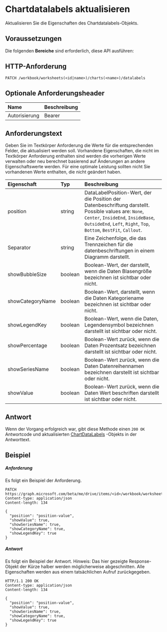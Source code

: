 # <a name="update-chartdatalabels"></a>Chartdatalabels aktualisieren

Aktualisieren Sie die Eigenschaften des Chartdatalabels-Objekts.
## <a name="prerequisites"></a>Voraussetzungen
Die folgenden **Bereiche** sind erforderlich, diese API ausführen: 
## <a name="http-request"></a>HTTP-Anforderung
<!-- { "blockType": "ignored" } -->
```http
PATCH /workbook/worksheets(<id|name>)/charts(<name>)/datalabels
```
## <a name="optional-request-headers"></a>Optionale Anforderungsheader
| Name       | Beschreibung|
|:-----------|:-----------|
| Autorisierung  | Bearer<code>|


## <a name="request-body"></a>Anforderungstext
Geben Sie im Textkörper Anforderung die Werte für die entsprechenden Felder, die aktualisiert werden soll. Vorhandene Eigenschaften, die nicht im Textkörper Anforderung enthalten sind werden die vorherigen Werte verwalten oder neu berechnet basierend auf Änderungen an andere Eigenschaftswerte werden. Für eine optimale Leistung sollten nicht Sie vorhandenen Werte enthalten, die nicht geändert haben.

| Eigenschaft     | Typ   |Beschreibung|
|:---------------|:--------|:----------|
|position|string|DataLabelPosition-Wert, der die Position der Datenbeschriftung darstellt. Possible values are: `None`, `Center`, `InsideEnd`, `InsideBase`, `OutsideEnd`, `Left`, `Right`, `Top`, `Bottom`, `BestFit`, `Callout`.|
|Separator|string|Eine Zeichenfolge, die das Trennzeichen für die datenbeschriftungen in einem Diagramm darstellt.|
|showBubbleSize|boolean|Boolean-Wert, der darstellt, wenn die Daten Blasengröße bezeichnen ist sichtbar oder nicht.|
|showCategoryName|boolean|Boolean-Wert, darstellt, wenn die Daten Kategoriename bezeichnen ist sichtbar oder nicht.|
|showLegendKey|boolean|Boolean-Wert, wenn die Daten, Legendensymbol bezeichnen darstellt ist sichtbar oder nicht.|
|showPercentage|boolean|Boolean-Wert zurück, wenn die Daten Prozentsatz bezeichnen darstellt ist sichtbar oder nicht.|
|showSeriesName|boolean|Boolean-Wert zurück, wenn die Daten Datenreihennamen bezeichnen darstellt ist sichtbar oder nicht.|
|showValue|boolean|Boolean-Wert zurück, wenn die Daten Wert beschriften darstellt ist sichtbar oder nicht.|

## <a name="response"></a>Antwort
Wenn der Vorgang erfolgreich war, gibt diese Methode einen `200 OK` Antwortcode und aktualisierten [ChartDataLabels](../resources/chartdatalabels.md) -Objekts in der Antworttext.
## <a name="example"></a>Beispiel
##### <a name="request"></a>Anforderung
Es folgt ein Beispiel der Anforderung.
<!-- {
  "blockType": "request",
  "name": "update_chartdatalabels"
}-->
```http
PATCH https://graph.microsoft.com/beta/me/drive/items/<id>/workbook/worksheets(<id|name>)/charts(<name>)/datalabels
Content-type: application/json
Content-length: 134

{
  "position": "position-value",
  "showValue": true,
  "showSeriesName": true,
  "showCategoryName": true,
  "showLegendKey": true
}
```
##### <a name="response"></a>Antwort
Es folgt ein Beispiel der Antwort. Hinweis: Das hier gezeigte Response-Objekt der Kürze halber werden möglicherweise abgeschnitten. Alle Eigenschaften werden aus einem tatsächlichen Aufruf zurückgegeben.
<!-- {
  "blockType": "response",
  "truncated": true,
  "@odata.type": "microsoft.graph.chartDataLabels"
} -->
```http
HTTP/1.1 200 OK
Content-type: application/json
Content-length: 134

{
  "position": "position-value",
  "showValue": true,
  "showSeriesName": true,
  "showCategoryName": true,
  "showLegendKey": true
}
```

<!-- uuid: 8fcb5dbc-d5aa-4681-8e31-b001d5168d79
2015-10-25 14:57:30 UTC -->
<!-- {
  "type": "#page.annotation",
  "description": "Update chartdatalabels",
  "keywords": "",
  "section": "documentation",
  "tocPath": ""
}-->